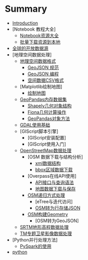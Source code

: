 # Summary

* [Introduction](README.md)
* [Notebook 教程大全]
    * [Notebook资源大全](git_list.md)
    * [批量下载资源到本地](git_get.md)
* [全球的开放数据源](doc/opendatasource.md)
* [地理空间数据处理]
    * [地理空间数据格式](doc/geoformat.md)
        * [GeoJSON 规范](doc/geojson.md)
        * [GeoJSON 编程](doc/pygeojson.md)
        * [空间数据CSV格式](doc/geocsv.md)
    * [Matplotlib绘制地图]
        * [绘制地图](doc/matplot.md)
    * [GeoPandas内存数据集](doc/geoagebra.md)
        * [Shapely几何对象结构](doc/shapely.md)
        * [Fiona几何计算操作](doc/fiona.md)
        * [GeoPandas对象方法](doc/geopandas.md)
    * [GDAL使用基础](doc/gdal.md)
    * [GIScript脚本引擎]
        * [GIScript安装配置]
        * [GIScript使用入门]
    * [OpenStreetMap数据处理](doc/osm.md)
        * [OSM 数据下载与结构分析]
            * [xml数据结构](doc/osmdatastructure.md)
            * [bbox区域数据下载](doc/osmdatadownload.md)
        * [Overpass在线API使用]
            * [API接口与查询语法](doc/overpassapi.md)
            * [地图数据下载与保存](doc/overpassget.md)
        * [OSM递归方式处理](doc/osm2feature.md)
            * [eTree与迭代访问]
            * [OSM转为行存储JSON](doc/osm2json.md)
        * [OSM构建Geometry](git_get.ipynb)
            * [OSM转为GeoJSON]
    * [SRTM地形高程数据处理](doc/srtm.md)
    * [TM专题卫星影像数据处理](doc/tm.md)    
* [Python并行处理方法]
    * [PySpark的使用](doc/pyspark.md)
* [python](doc/pystart_catalog.md)

